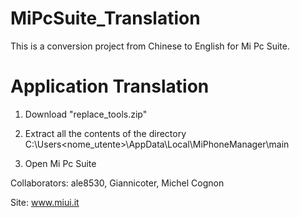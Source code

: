 # MiPcSuite_Translation

This is a conversion project from Chinese to English for Mi Pc Suite.

# Application Translation

1) Download "replace_tools.zip"

2) Extract all the contents of the directory C:\Users\<nome_utente>\AppData\Local\MiPhoneManager\main

3) Open Mi Pc Suite

Collaborators:
ale8530,
Giannicoter,
Michel Cognon

Site:
www.miui.it
